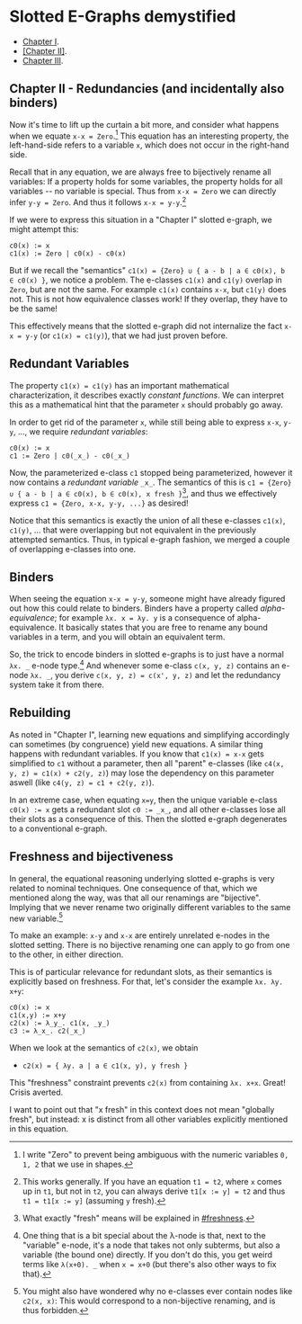Slotted E-Graphs demystified
============================

- [Chapter I](https://memoryleak47.github.io/slotted-egraphs-demystified-i/).
- [[Chapter II]](https://memoryleak47.github.io/slotted-egraphs-demystified-ii/).
- [Chapter III](https://memoryleak47.github.io/slotted-egraphs-demystified-iii/).

## Chapter II - Redundancies (and incidentally also binders)

Now it's time to lift up the curtain a bit more, and consider what happens when we equate `x-x = Zero`.[^constant]
This equation has an interesting property, the left-hand-side refers to a variable `x`, which does not occur in the right-hand side.

Recall that in any equation, we are always free to bijectively rename all variables: If a property holds for some variables, the property holds for all variables -- no variable is special.
Thus from `x-x = Zero` we can directly infer `y-y = Zero`.
And thus it follows `x-x = y-y`.[^general]

<!-- This new equation `x-x = y-y` is of interest to us, as both sides of the equation are equal up to renaming. -->

If we were to express this situation in a "Chapter I" slotted e-graph, we might attempt this:

```
c0(x) := x
c1(x) := Zero | c0(x) - c0(x)
```

But if we recall the "semantics" `c1(x) = {Zero} ∪ { a - b | a ∈ c0(x), b ∈ c0(x) }`, we notice a problem.
The e-classes `c1(x)` and `c1(y)` overlap in `Zero`, but are not the same.
For example `c1(x)` contains `x-x`, but `c1(y)` does not.
This is not how equivalence classes work! If they overlap, they have to be the same!

This effectively means that the slotted e-graph did not internalize the fact `x-x = y-y` (or `c1(x) = c1(y)`), that we had just proven before.

## Redundant Variables

The property `c1(x) = c1(y)` has an important mathematical characterization, it describes exactly _constant functions_.
We can interpret this as a mathematical hint that the parameter `x` should probably go away.

In order to get rid of the parameter `x`, while still being able to express `x-x`, `y-y`, ..., we require *redundant variables*:

```
c0(x) := x
c1 := Zero | c0(_x_) - c0(_x_)
```

Now, the parameterized e-class `c1` stopped being parameterized, however it now contains a *redundant variable* `_x_`.
The semantics of this is `c1 = {Zero} ∪ { a - b | a ∈ c0(x), b ∈ c0(x), x fresh }`[^fresh], and thus we effectively express `c1 = {Zero, x-x, y-y, ...}` as desired!

Notice that this semantics is exactly the union of all these e-classes `c1(x)`, `c1(y)`, ... that were overlapping but not equivalent in the previously attempted semantics.
Thus, in typical e-graph fashion, we merged a couple of overlapping e-classes into one.

## Binders

When seeing the equation `x-x = y-y`, someone might have already figured out how this could relate to binders.
Binders have a property called *alpha-equivalence*; for example `λx. x = λy. y` is a consequence of alpha-equivalence.
It basically states that you are free to rename any bound variables in a term, and you will obtain an equivalent term.

<!-- In short: `t = t[x := y]` if `x` is a bound variable, and `y` is fresh. -->

So, the trick to encode binders in slotted e-graphs is to just have a normal `λx. _` e-node type.[^lambda]
And whenever some e-class `c(x, y, z)` contains an e-node `λx. _`,
you derive `c(x, y, z) = c(x', y, z)` and let the redundancy system take it from there.

## Rebuilding

As noted in "Chapter I", learning new equations and simplifying accordingly can sometimes (by congruence) yield new equations.
A similar thing happens with redundant variables.
If you know that `c1(x) = x-x` gets simplified to `c1` without a parameter,
then all "parent" e-classes (like `c4(x, y, z) = c1(x) + c2(y, z)`) may lose the dependency on this parameter aswell (like `c4(y, z) = c1 + c2(y, z)`).

In an extreme case, when equating `x=y`, then the unique variable e-class `c0(x) := x` gets a redundant slot `c0 := _x_`,
and all other e-classes lose all their slots as a consequence of this. Then the slotted e-graph degenerates to a conventional e-graph.

## Freshness and bijectiveness

In general, the equational reasoning underlying slotted e-graphs is very related to nominal techniques.
One consequence of that, which we mentioned along the way, was that all our renamings are "bijective".
Implying that we never rename two originally different variables to the same new variable.[^reason]

To make an example: `x-y` and `x-x` are entirely unrelated e-nodes in the slotted setting.
There is no bijective renaming one can apply to go from one to the other, in either direction.

This is of particular relevance for redundant slots, as their semantics is explicitly based on freshness.
For that, let's consider the example `λx. λy. x+y`:

```
c0(x) := x
c1(x,y) := x+y
c2(x) := λ_y_. c1(x, _y_)
c3 := λ_x_. c2(_x_)
```

When we look at the semantics of `c2(x)`, we obtain

- `c2(x) = { λy. a | a ∈ c1(x, y), y fresh }`

This "freshness" constraint prevents `c2(x)` from containing `λx. x+x`. Great! Crisis averted.

I want to point out that "x fresh" in this context does not mean "globally fresh",
but instead: x is distinct from all other variables explicitly mentioned in this equation.


[^constant]: I write "Zero" to prevent being ambiguous with the numeric variables `0, 1, 2` that we use in shapes.
[^general]: This works generally. If you have an equation `t1 = t2`, where `x` comes up in `t1`, but not in `t2`, you can always derive `t1[x := y] = t2` and thus `t1 = t1[x := y]` (assuming `y` fresh).
[^lambda]: One thing that is a bit special about the λ-node is that, next to the "variable" e-node, it's a node that takes not only subterms, but also a variable (the bound one) directly. If you don't do this, you get weird terms like `λ(x+0). _` when `x = x+0` (but there's also other ways to fix that).
[^reason]: You might also have wondered why no e-classes ever contain nodes like `c2(x, x)`: This would correspond to a non-bijective renaming, and is thus forbidden.
[^fresh]: What exactly "fresh" means will be explained in [#freshness](Freshness).
